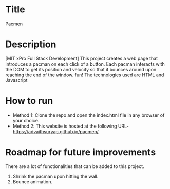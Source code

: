 # Title
Pacmen

# Description
[MIT xPro Full Stack Development] This project creates a web page that introduces a pacman on each click of a button. Each pacman interacts with the DOM to get its position and velocity so that it bounces around upon reaching the end of the window. fun! The technologies used are HTML and Javascript

# How to run
* Method 1: Clone the repo and open the index.html file in any browser of your choice.
* Method 2: This website is hosted at the following URL- https://advaithsuryap.github.io/pacmen/

# Roadmap for future improvements
There are a lot of functionalities that can be added to this project.
1. Shrink the pacman upon hitting the wall.
2. Bounce animation.
